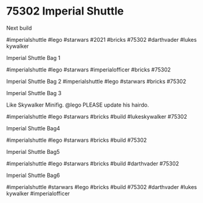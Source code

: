 # 75302 Imperial Shuttle
Next build

#imperialshuttle #lego #starwars #2021 #bricks #75302 #darthvader #lukeskywalker 

Imperial Shuttle
Bag 1

#imperialshuttle #lego #starwars #imperialofficer #bricks #75302 

Imperial Shuttle
Bag 2
#imperialshuttle #lego #starwars #bricks #75302

Imperial Shuttle
Bag 3

Like Skywalker Minifig. @lego PLEASE update his hairdo.

#imperialshuttle #lego #starwars #bricks #build #lukeskywalker #75302

Imperial Shuttle
Bag4

#imperialshuttle #lego #starwars #bricks #build #75302

Imperial Shuttle
Bag5

#imperialshuttle #lego #starwars #bricks #build #darthvader #75302

Imperial Shuttle
Bag6

#imperialshuttle #starwars #lego #bricks #build #75302 #darthvader #lukeskywalker #imperialofficer

